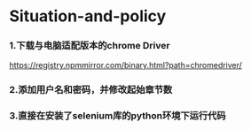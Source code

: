 # Situation-and-policy
### 1.下载与电脑适配版本的chrome Driver
https://registry.npmmirror.com/binary.html?path=chromedriver/
### 2.添加用户名和密码，并修改起始章节数
### 3.直接在安装了selenium库的python环境下运行代码
